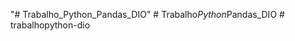 "# Trabalho_Python_Pandas_DIO" 
#   T r a b a l h o _ P y t h o n _ P a n d a s _ D I O  
 #   t r a b a l h o p y t h o n - d i o  
 